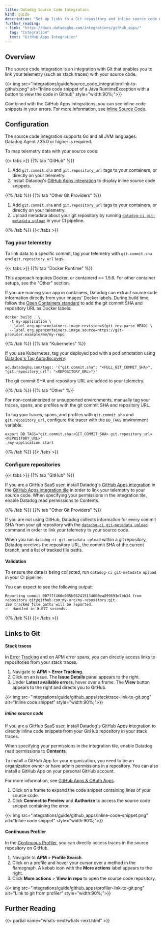```yaml
---
title: Datadog Source Code Integration
kind: guide
description: "Set up links to a Git repository and inline source code with Datadog."
further_reading:
- link: "https://docs.datadoghq.com/integrations/github_apps/"
  tag: "Integration"
  text: "GitHub Apps Integration"
---
```


## Overview

The source code integration is an integration with Git that enables you to link your telemetry (such as stack traces) with your source code.

{{< img src="integrations/guide/source_code_integration/link-to-github.png" alt="Inline code snippet of a Java RuntimeException with a button to view the code in Github" style="width:90%;">}}

Combined with the GitHub Apps integrations, you can see inline code snippets in your errors. For more information, see [Inline Source Code](#inline-source-code).

## Configuration

<div class="alert alert-info">
The source code integration supports Go and all JVM languages.
<br>
Datadog Agent 7.35.0 or higher is required.
</div>

To map telemetry data with your source code:

{{< tabs >}}
{{% tab "GitHub" %}}

1. Add `git.commit.sha` and `git.repository_url` tags to your containers, or directly on your telemetry.
2. Install Datadog's [GitHub Apps integration][2] to display inline source code snippets.

[1]: https://app.datadoghq.com/account/settings#integrations/github-apps
{{% /tab %}}
{{% tab "Other Git Providers" %}}

1. Add `git.commit.sha` and `git.repository_url` tags to your containers, or directly on your telemetry.
2. Upload metadata about your git repository by running [`datadog-ci git-metadata upload`][1] in your CI pipeline.

[1]: https://github.com/DataDog/datadog-ci/tree/master/src/commands/git-metadata
{{% /tab %}}
{{< /tabs >}}

### Tag your telemetry

To link data to a specific commit, tag your telemetry with `git.commit.sha` and `git.repository_url` tags.

{{< tabs >}}
{{% tab "Docker Runtime" %}}

<div class="alert alert-warning">
This approach requires Docker, or containerd >= 1.5.6. For other container setups, see the "Other" section.
</div>

If you are running your app in containers, Datadog can extract source code information directly from your images' Docker labels. During build time, follow the [Open Containers standard][1] to add the git commit SHA and repository URL as Docker labels:

```
docker build . \
  -t my-application \
  --label org.opencontainers.image.revision=$(git rev-parse HEAD) \
  --label org.opencontainers.image.source=https://git-provider.example/me/my-repo
```

[1]: https://github.com/opencontainers/image-spec/blob/859973e32ccae7b7fc76b40b762c9fff6e912f9e/annotations.md#pre-defined-annotation-keys
{{% /tab %}}
{{% tab "Kubernetes" %}}

If you use Kubernetes, tag your deployed pod with a pod annotation using [Datadog's Tag Autodiscovery][1]:

```
ad.datadoghq.com/tags: '{"git.commit.sha": "<FULL_GIT_COMMIT_SHA>", "git.repository_url": "<REPOSITORY_URL>"}'
```

The git commit SHA and repository URL are added to your telemetry.

[1]: https://docs.datadoghq.com/agent/kubernetes/tag/?tab=containerizedagent#tag-autodiscovery
{{% /tab %}}
{{% tab "Other" %}}

For non-containerized or unsupported environments, manually tag your traces, spans, and profiles with the git commit SHA and repository URL.

To tag your traces, spans, and profiles with `git.commit.sha` and `git.repository_url`, configure the tracer with the `DD_TAGS` environment variable:

```
export DD_TAGS="git.commit.sha:<GIT_COMMIT_SHA> git.repository_url=<REPOSITORY_URL>"
./my-application start
```

{{% /tab %}}
{{< /tabs >}}

### Configure repositories

{{< tabs >}}
{{% tab "GitHub" %}}

If you are a GitHub SaaS user, install Datadog's [GitHub Apps integration][1] in the [GitHub Apps integration tile][2] in order to link your telemetry to your source code.
When specifying your permissions in the integration tile, enable Datadog read permissions to Contents.

[1]: https://docs.datadoghq.com/integrations/github_apps/
[2]: https://app.datadoghq.com/account/settings#integrations/github-apps
{{% /tab %}}
{{% tab "Other Git Providers" %}}

If you are not using GitHub, Datadog collects information for every commit SHA from your git repository with the [`datadog-ci git-metadata upload`][1] command in order to link your telemetry to your source code.

When you run `datadog-ci git-metadata upload` within a git repository, Datadog receives the repository URL, the commit SHA of the current branch, and a list of tracked file paths.

#### Validation

To ensure the data is being collected, run `datadog-ci git-metadata upload` in your CI pipeline.

You can expect to see the following output:

```
Reporting commit 007f7f466e035b052415134600ea899693e7bb34 from repository git@github.com:my-org/my-repository.git.
180 tracked file paths will be reported.
✅  Handled in 0.077 seconds.
```

[1]: https://github.com/DataDog/datadog-ci/tree/master/src/commands/git-metadata
{{% /tab %}}
{{< /tabs >}}

## Links to Git

#### Stack traces

In [Error Tracking][3] and on APM error spans, you can directly access links to repositories from your stack traces.

1. Navigate to **APM** > **Error Tracking**.
2. Click on an issue. The **Issue Details** panel appears to the right.
3. Under **Latest available errors**, hover over a frame. The **View** button appears to the right and directs you to GitHub.

{{< img src="integrations/guide/github_apps/stacktrace-link-to-git.png" alt="Inline code snippet" style="width:90%;">}}

##### Inline source code

If you are a GitHub SaaS user, install Datadog's [GitHub Apps integration][2] to directly inline code snippets from your GitHub repository in your stack traces.

When specifying your permissions in the integration tile, enable Datadog read permissions to **Contents**.

To install a GitHub App for your organization, you need to be an organization owner or have admin permissions in a repository. You can also install a GitHub App on your personal GitHub account.

For more information, see [GitHub Apps & OAuth Apps][4].

1. Click on a frame to expand the code snippet containing lines of your source code.
2. Click **Connect to Preview** and **Authorize** to access the source code snippet containing the error.

{{< img src="integrations/guide/github_apps/inline-code-snippet.png" alt="Inline code snippet" style="width:90%;">}}

#### Continuous Profiler

In the [Continuous Profiler][5], you can directly access traces in the source repository on GitHub.

1. Navigate to **APM** > **Profile Search**.
2. Click on a profile and hover your cursor over a method in the flamegraph. A kebab icon with the **More actions** label appears to the right.
3. Click **More actions** > **View in repo** to open the source code repository.

{{< img src="integrations/guide/github_apps/profiler-link-to-git.png" alt="Link to git from profiler" style="width:90%;">}}

## Further Reading

{{< partial name="whats-next/whats-next.html" >}}

[1]: https://github.com/DataDog/datadog-ci/tree/master/src/commands/git-metadata
[2]: https://app.datadoghq.com/account/settings#integrations/github-apps
[3]: https://app.datadoghq.com/apm/error-tracking
[4]: https://docs.github.com/en/developers/apps/getting-started-with-apps/about-apps
[5]: https://docs.datadoghq.com/tracing/profiler/search_profiles/
